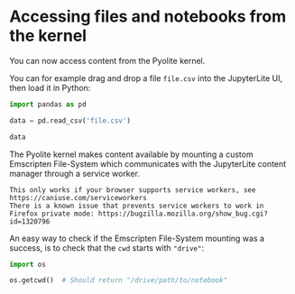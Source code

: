 # Accessing files and notebooks from the kernel

You can now access content from the Pyolite kernel.

You can for example drag and drop a file `file.csv` into the JupyterLite UI, then load
it in Python:

```py
import pandas as pd

data = pd.read_csv('file.csv')

data
```

The Pyolite kernel makes content available by mounting a custom Emscripten File-System
which communicates with the JupyterLite content manager through a service worker.

```{note}
This only works if your browser supports service workers, see https://caniuse.com/serviceworkers
There is a known issue that prevents service workers to work in Firefox private mode: https://bugzilla.mozilla.org/show_bug.cgi?id=1320796
```

An easy way to check if the Emscripten File-System mounting was a success, is to check
that the `cwd` starts with `"drive"`:

```py
import os

os.getcwd()  # Should return "/drive/path/to/notebook"
```

[emscripten-notebook]:
  https://github.com/jupyterlite/jupyterlite/blob/main/examples/pyolite/emscripten-filesystem.ipynb
